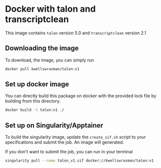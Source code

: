 # Docker with talon and transcriptclean
This image contains `talon` version 5.0 and `transcriptclean` version 2.1

## Downloading the image
To download, the image, you can simply run

```bash
docker pull kwellswrasman/talon:v1
```


## Set up docker image

You can directly build this package on docker with the provided lock file by building from this directory.

```bash
docker build -t talon:v1 ./
```

## Set up on Singularity/Apptainer
To build the singularity image, update the `create_sif.sh` script to your specifications and submit the job. An image will generated.

If you don't want to submit the job, you can run in your terminal
```bash
singularity pull --name talon_v1.sif docker://kwellswrasman/talon:v1
```